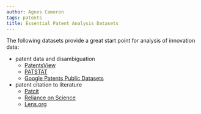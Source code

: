 ```yaml
---
author: Agnes Cameron
tags: patents
title: Essential Patent Analysis Datasets
---
```


The following datasets provide a great start point for analysis of innovation data:

* patent data and disambiguation
	* [PatentsView](/datasets/patcit)
	* [PATSTAT](/datasets/patstat)
	* [Google Patents Public Datasets](/datasets/google_patents_public)
* patent citation to literature
	* [Patcit](/datasets/patcit)
	* [Reliance on Science](/datasets/rons)
	* [Lens.org](/datasets/lens)